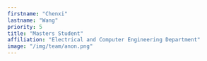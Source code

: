 ```yaml
---
firstname: "Chenxi"
lastname: "Wang"
priority: 5
title: "Masters Student"
affiliation: "Electrical and Computer Engineering Department"
image: "/img/team/anon.png"
---
```

